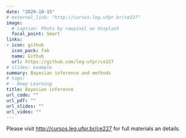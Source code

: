 ```yaml
---
date: "2020-10-15"
# external_link: "http://cursos.leg.ufpr.br/ce227"
image:
  # caption: Photo by rawpixel on Unsplash
  focal_point: Smart
links:
- icon: github
  icon_pack: fab
  name: Github
  url: https://github.com/leg-ufpr/ce227
# slides: example
summary: Bayesian inference and methods
# tags:
# - Deep Learning
title: Bayesian inference
url_code: ""
url_pdf: ""
url_slides: ""
url_video: ""
---
```


Please visit http://cursos.leg.ufpr.br/ce227 for full materials an
details.
